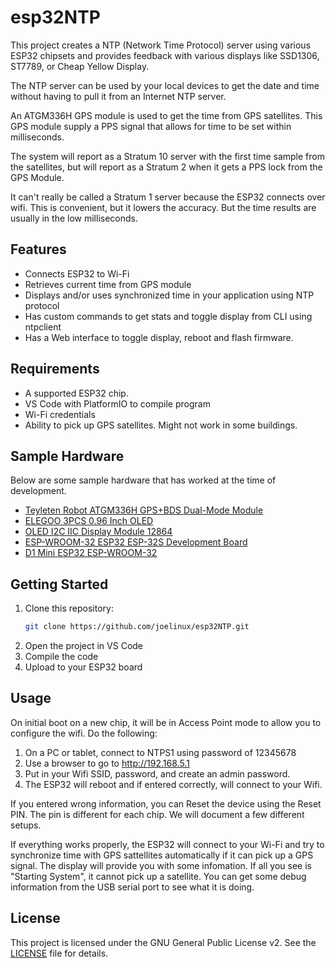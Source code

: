 # esp32NTP

This project creates a NTP (Network Time Protocol) server using various 
ESP32 chipsets and provides feedback with various displays like SSD1306, ST7789, or 
Cheap Yellow Display.

The NTP server can be used by your local devices to get the date and time without
having to pull it from an Internet NTP server. 

An ATGM336H GPS module is used to get the time from GPS satellites. This GPS module supply a PPS signal that allows for time to be set within milliseconds. 

The system will report as a Stratum 10 server with the first time sample from the satellites, but
will report as a Stratum 2 when it gets a PPS lock from the GPS Module.

It can't really be called a Stratum 1 server because the ESP32 connects over wifi.
This is convenient, but it lowers the accuracy. But the time results are 
usually in the low milliseconds. 


## Features

- Connects ESP32 to Wi-Fi
- Retrieves current time from GPS module 
- Displays and/or uses synchronized time in your application using NTP protocol
- Has custom commands to get stats and toggle display from CLI using ntpclient
- Has a Web interface to toggle display, reboot and flash firmware.


## Requirements

- A supported ESP32 chip. 
- VS Code with PlatformIO to compile program
- Wi-Fi credentials
- Ability to pick up GPS satellites. Might not work in some buildings.

## Sample Hardware
Below are some sample hardware that has worked at the time of development. 
- [Teyleten Robot ATGM336H GPS+BDS Dual-Mode Module](https://www.amazon.com/dp/B09LQDG1HY)
- [ELEGOO 3PCS 0.96 Inch OLED](https://www.amazon.com/dp/B0D2RMQQHR)
- [OLED I2C IIC Display Module 12864](https://www.amazon.com/dp/B09C5K91H7)
- [ESP-WROOM-32 ESP32 ESP-32S Development Board](https://www.amazon.com/dp/B08D5ZD528)
- [D1 Mini ESP32 ESP-WROOM-32](https://www.amazon.com/dp/B0D8Y6B9C5)

## Getting Started

1. Clone this repository:
    ```sh
    git clone https://github.com/joelinux/esp32NTP.git
    ```
2. Open the project in VS Code
3. Compile the code
3. Upload to your ESP32 board

## Usage

On initial boot on a new chip, it will be in Access Point mode to allow you to configure the wifi. Do the following:

1. On a PC or tablet, connect to NTPS1 using password of 12345678
2. Use a browser to go to http://192.168.5.1
3. Put in your Wifi SSID,  password, and create an admin password.
4. The ESP32 will reboot and if entered correctly, will connect to your Wifi.

If you entered wrong information, you can Reset the device using the Reset PIN.
The pin is different for each chip. We will document a few different setups.

If everything works properly, the ESP32 will connect to your Wi-Fi and 
try to synchronize time with GPS sattellites
automatically if it can pick up a GPS signal. The display will provide you with
some infomation. If all you see is "Starting System", it cannot pick up a satellite.
You can get some debug information from the USB serial port to see what it is
doing.


## License
This project is licensed under the GNU General Public License v2. See the [LICENSE](LICENSE) file for details.
